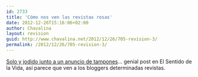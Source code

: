 ```yaml
---
id: 2733
title: 'Cómo nos ven las revistas rosas'
date: 2012-12-26T15:16:06+02:00
author: Chavalina
layout: revision
guid: http://www.chavalina.net/2012/12/26/705-revision-3/
permalink: /2012/12/26/705-revision-3/
---
```

<a href="http://www.elsentidodelavida.net/node/331" target="_blank">Solo y jodido junto a un anuncio de tampones</a>… genial post en El Sentido de la Vida, así parece que ven a los bloggers determinadas revistas.